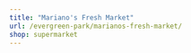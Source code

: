 ```yaml
---
title: "Mariano's Fresh Market"
url: /evergreen-park/marianos-fresh-market/
shop: supermarket
---
```

